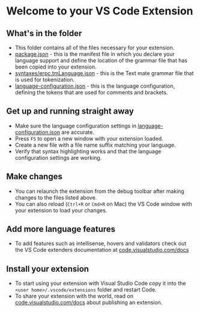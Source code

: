 # Welcome to your VS Code Extension

## What's in the folder

* This folder contains all of the files necessary for your extension.
* [package.json](package.json) - this is the manifest file in which you declare your language support and define the location of the grammar file that has been copied into your extension.
* [syntaxes/erpc.tmLanguage.json](syntaxes/erpc.tmLanguage.json) - this is the Text mate grammar file that is used for tokenization.
* [language-configuration.json](language-configuration.json) - this is the language configuration, defining the tokens that are used for comments and brackets.

## Get up and running straight away

* Make sure the language configuration settings in [language-configuration.json](language-configuration.json) are accurate.
* Press `F5` to open a new window with your extension loaded.
* Create a new file with a file name suffix matching your language.
* Verify that syntax highlighting works and that the language configuration settings are working.

## Make changes

* You can relaunch the extension from the debug toolbar after making changes to the files listed above.
* You can also reload (`Ctrl+R` or `Cmd+R` on Mac) the VS Code window with your extension to load your changes.

## Add more language features

* To add features such as intellisense, hovers and validators check out the VS Code extenders documentation at [code.visualstudio.com/docs](https://code.visualstudio.com/docs)

## Install your extension

* To start using your extension with Visual Studio Code copy it into the `<user home>/.vscode/extensions` folder and restart Code.
* To share your extension with the world, read on [code.visualstudio.com/docs](https://code.visualstudio.com/docs) about publishing an extension.
